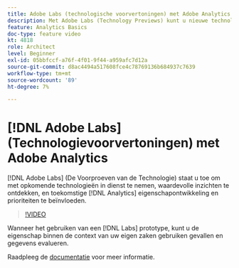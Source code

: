 ```yaml
---
title: Adobe Labs (technologische voorvertoningen) met Adobe Analytics
description: Met Adobe Labs (Technology Previews) kunt u nieuwe technologieën gebruiken, waardevolle inzichten ontdekken en de ontwikkeling en prioriteiten van Analytics in de toekomst beïnvloeden.
feature: Analytics Basics
doc-type: feature video
kt: 4818
role: Architect
level: Beginner
exl-id: 05bbfccf-a76f-4f01-9f44-a959afc7d12a
source-git-commit: d8ac4494a517608fce4c78769136b684937c7639
workflow-type: tm+mt
source-wordcount: '89'
ht-degree: 7%

---
```


# [!DNL Adobe Labs] (Technologievoorvertoningen) met Adobe Analytics

[!DNL Adobe Labs] (De Voorproeven van de Technologie) staat u toe om met opkomende technologieën in dienst te nemen, waardevolle inzichten te ontdekken, en toekomstige  [!DNL Analytics] eigenschapontwikkeling en prioriteiten te beïnvloeden.

>[!VIDEO](https://video.tv.adobe.com/v/32841/?quality=12)

Wanneer het gebruiken van een [!DNL Labs] prototype, kunt u de eigenschap binnen de context van uw eigen zaken gebruiken gevallen en gegevens evalueren.

Raadpleeg de [documentatie](https://experienceleague.adobe.com/docs/analytics/analyze/tech-previews/overview.html) voor meer informatie.
